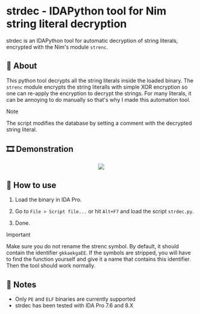 # strdec - IDAPython tool for Nim string literal decryption

strdec is an IDAPython tool for automatic decryption of string literals, encrypted with the Nim's module `strenc`.

## 📓 About

This python tool decrypts all the string literals inside the loaded binary. The `strenc` module encrypts the string literalls with simple XOR encryption so one can re-apply the encryption to decrypt the strings. For many literals, it can be annoying to do manually so that's why I made this automation tool.

> [!NOTE]
> 
> The script modifies the database by setting a comment with the decrypted string literal.

## 🎞️ Demonstration

<center><img src="demonstration.gif" /></center>

## 🚧 How to use

1. Load the binary in IDA Pro.

2. Go to `File > Script file...` or hit `Alt+F7` and load the script `strdec.py`.

3. Done.

> [!IMPORTANT]
>
> Make sure you do not rename the strenc symbol. By default, it should contain the identifier `gkkaekgaEE`. If the symbols are stripped, you will have to find the function yourself and give it a name that contains this identifier. Then the tool should work normally.

## 📝 Notes

- Only `PE` and `ELF` binaries are currently supported
- strdec has been tested with IDA Pro 7.6 and 8.X